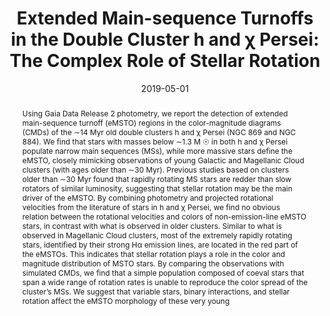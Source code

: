 ---
title: "Extended Main-sequence Turnoffs in the Double Cluster h and χ Persei: The Complex Role of Stellar Rotation"
authors: 
- Li C.
- Sun W.
- de Grijs R.
- Deng L.
- Wang K.
- Cordoni G.
- Milone A. P.
date: "2019-05-01"
doi: "10.3847/1538-4357/ab15d2"

# Schedule page publish date (NOT publication's date).
publishDate: "2019-05-01"

# Publication type.
# Legend: 0 = Uncategorized; 1 = Conference paper; 2 = Journal article;
# 3 = Preprint / Working Paper; 4 = Report; 5 = Book; 6 = Book section;
# 7 = Thesis; 8 = Patent
publication_types: ["2"]

# Publication name and optional abbreviated publication name.
publication: "The Astrophysical Journal"
publication_short: "ApJ"

abstract: 'Using Gaia Data Release 2 photometry, we report the detection of extended main-sequence turnoff (eMSTO) regions in the color-magnitude diagrams (CMDs) of the ∼14 Myr old double clusters h and χ Persei (NGC 869 and NGC 884). We find that stars with masses below ∼1.3 M ☉ in both h and χ Persei populate narrow main sequences (MSs), while more massive stars define the eMSTO, closely mimicking observations of young Galactic and Magellanic Cloud clusters (with ages older than ∼30 Myr). Previous studies based on clusters older than ∼30 Myr found that rapidly rotating MS stars are redder than slow rotators of similar luminosity, suggesting that stellar rotation may be the main driver of the eMSTO. By combining photometry and projected rotational velocities from the literature of stars in h and χ Persei, we find no obvious relation between the rotational velocities and colors of non-emission-line eMSTO stars, in contrast with what is observed in older clusters. Similar to what is observed in Magellanic Cloud clusters, most of the extremely rapidly rotating stars, identified by their strong Hα emission lines, are located in the red part of the eMSTOs. This indicates that stellar rotation plays a role in the color and magnitude distribution of MSTO stars. By comparing the observations with simulated CMDs, we find that a simple population composed of coeval stars that span a wide range of rotation rates is unable to reproduce the color spread of the cluster’s MSs. We suggest that variable stars, binary interactions, and stellar rotation affect the eMSTO morphology of these very young'

# Summary. An optional shortened abstract.
summary: 'By comparing the observations with simulated CMDs, we find that a simple population composed of coeval stars that span a wide range of rotation rates is unable to reproduce the color spread of the cluster’s MSs. We suggest that variable stars, binary interactions, and stellar rotation affect the eMSTO morphology of these very young.'

tags:
- Source Themes
featured: false

# links:
# - name: ""
#   url: "https://ui.adsabs.harvard.edu/abs/2019ApJ...876...65L/abstract"
url_source: ''
url_pdf: 'pdf/paper3.pdf'
url_code: 'https://ui.adsabs.harvard.edu/abs/2019ApJ...876...65L/abstract'
url_dataset: ''
url_poster: ''
url_project: ''
url_slides: ''
url_source: ''
url_video: ''

# Featured image
# To use, add an image named `featured.jpg/png` to your page's folder. 
image:
  caption: 'Image credit: Cordoni et al. 2020'
  focal_point: ""
  preview_only: true

# Associated Projects (optional).
#   Associate this publication with one or more of your projects.
#   Simply enter your project's folder or file name without extension.
#   E.g. `internal-project` references `content/project/internal-project/index.md`.
#   Otherwise, set `projects: []`.
projects: []

# Slides (optional).
#   Associate this publication with Markdown slides.
#   Simply enter your slide deck's filename without extension.
#   E.g. `slides: "example"` references `content/slides/example/index.md`.
#   Otherwise, set `slides: ""`.
slides: ""
---